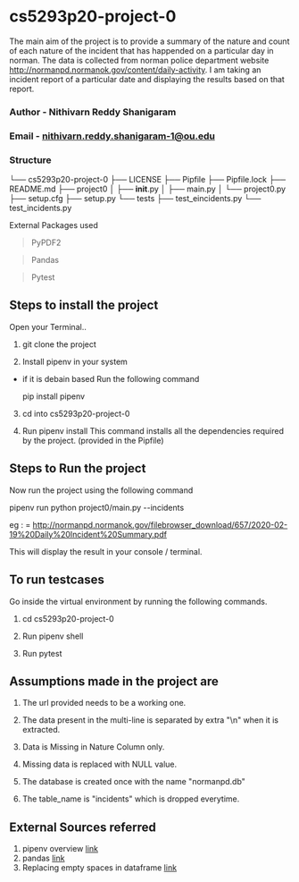 # cs5293p20-project-0

The main aim of the project is to provide a summary of the nature and count of each nature of the incident that has happended on a particular day in norman.
The data is collected from norman police department website http://normanpd.normanok.gov/content/daily-activity. I am taking an incident report of a particular date and displaying the results based on that report.

### Author - Nithivarn Reddy Shanigaram 

### Email - nithivarn.reddy.shanigaram-1@ou.edu

### Structure
└── cs5293p20-project-0
    ├── LICENSE
    ├── Pipfile
    ├── Pipfile.lock
    ├── README.md
    ├── project0
    │   ├── __init__.py
    │   ├── main.py
    │   └── project0.py
    ├── setup.cfg
    ├── setup.py
    └── tests
        ├── test_eincidents.py
        └── test_incidents.py



External Packages used 

> PyPDF2

> Pandas

> Pytest

## Steps to install the project

Open your Terminal..

1) git clone the project 

2) Install pipenv in your system 

  - if it is debain based
    Run the following command
    
    pip install pipenv
    
3) cd into cs5293p20-project-0

4) Run pipenv install
   This command installs all the dependencies required by the project. (provided in the Pipfile)

## Steps to Run the project

Now run the project using the following command

  pipenv run python project0/main.py --incidents <url>
  
  eg : <url> = http://normanpd.normanok.gov/filebrowser_download/657/2020-02-19%20Daily%20Incident%20Summary.pdf
  
This will display the result in your console / terminal.

## To run testcases 
Go inside the virtual environment by running the following commands.

1) cd cs5293p20-project-0

2) Run pipenv shell

3) Run pytest



## Assumptions made in the project are

1) The url provided needs to be a working one.

2) The data present in the multi-line is separated by extra "\n" when it is extracted.

3) Data is Missing in Nature Column only.

4) Missing data is replaced with NULL value.

5) The database is created once with the name "normanpd.db" 

6) The table_name is "incidents" which is dropped everytime.

## External Sources referred

1. pipenv overview [link](https://realpython.com/pipenv-guide/)
2. pandas [link](https://pandas.pydata.org/pandas-docs/stable/getting_started/10min.html)
3. Replacing empty spaces in dataframe [link](https://stackoverflow.com/questions/13445241/replacing-blank-values-white-space-with-nan-in-pandas)

